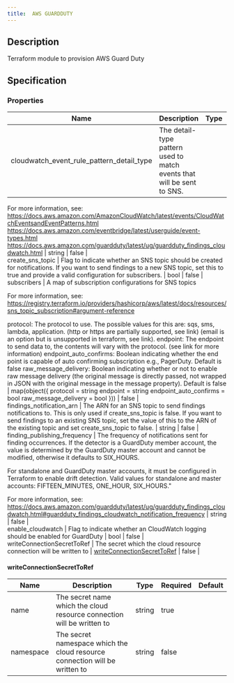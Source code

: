 ```yaml
---
title:  AWS GUARDDUTY
---
```


## Description

Terraform module to provision AWS Guard Duty

## Specification


### Properties

 Name | Description | Type | Required | Default 
 ------------ | ------------- | ------------- | ------------- | ------------- 
 cloudwatch_event_rule_pattern_detail_type | The detail-type pattern used to match events that will be sent to SNS.

For more information, see:
https://docs.aws.amazon.com/AmazonCloudWatch/latest/events/CloudWatchEventsandEventPatterns.html
https://docs.aws.amazon.com/eventbridge/latest/userguide/event-types.html
https://docs.aws.amazon.com/guardduty/latest/ug/guardduty_findings_cloudwatch.html
 | string | false |  
 create_sns_topic | Flag to indicate whether an SNS topic should be created for notifications.
If you want to send findings to a new SNS topic, set this to true and provide a valid configuration for subscribers.
 | bool | false |  
 subscribers | A map of subscription configurations for SNS topics

For more information, see:
https://registry.terraform.io/providers/hashicorp/aws/latest/docs/resources/sns_topic_subscription#argument-reference

protocol:
  The protocol to use. The possible values for this are: sqs, sms, lambda, application. (http or https are partially
  supported, see link) (email is an option but is unsupported in terraform, see link).
endpoint:
  The endpoint to send data to, the contents will vary with the protocol. (see link for more information)
endpoint_auto_confirms:
  Boolean indicating whether the end point is capable of auto confirming subscription e.g., PagerDuty. Default is
  false
raw_message_delivery:
  Boolean indicating whether or not to enable raw message delivery (the original message is directly passed, not wrapped in JSON with the original message in the message property).
  Default is false
 | map(object({
    protocol               = string
    endpoint               = string
    endpoint_auto_confirms = bool
    raw_message_delivery   = bool
  })) | false |  
 findings_notification_arn | The ARN for an SNS topic to send findings notifications to. This is only used if create_sns_topic is false.
If you want to send findings to an existing SNS topic, set the value of this to the ARN of the existing topic and set
create_sns_topic to false.
 | string | false |  
 finding_publishing_frequency | The frequency of notifications sent for finding occurrences. If the detector is a GuardDuty member account, the value
is determined by the GuardDuty master account and cannot be modified, otherwise it defaults to SIX_HOURS.

For standalone and GuardDuty master accounts, it must be configured in Terraform to enable drift detection.
Valid values for standalone and master accounts: FIFTEEN_MINUTES, ONE_HOUR, SIX_HOURS."

For more information, see:
https://docs.aws.amazon.com/guardduty/latest/ug/guardduty_findings_cloudwatch.html#guardduty_findings_cloudwatch_notification_frequency
 | string | false |  
 enable_cloudwatch | Flag to indicate whether an CloudWatch logging should be enabled for GuardDuty
 | bool | false |  
 writeConnectionSecretToRef | The secret which the cloud resource connection will be written to | [writeConnectionSecretToRef](#writeConnectionSecretToRef) | false |  


#### writeConnectionSecretToRef

 Name | Description | Type | Required | Default 
 ------------ | ------------- | ------------- | ------------- | ------------- 
 name | The secret name which the cloud resource connection will be written to | string | true |  
 namespace | The secret namespace which the cloud resource connection will be written to | string | false |  
